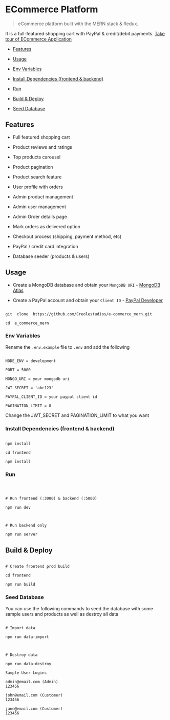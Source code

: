 # ECommerce Platform

> eCommerce platform built with the MERN stack & Redux.

It is a full-featured shopping cart with PayPal & credit/debit payments.
[Take tour of ECommerce Application](https://www.loom.com/share/7bfaa651382f46e0959480fec7e662e4)

<!-- toc -->

- [Features](#features)

- [Usage](#usage)

- [Env Variables](#env-variables)

- [Install Dependencies (frontend & backend)](#install-dependencies-frontend--backend)

- [Run](#run)

- [Build & Deploy](#build--deploy)

- [Seed Database](#seed-database)

<!-- tocstop -->

## Features

- Full featured shopping cart

- Product reviews and ratings

- Top products carousel

- Product pagination

- Product search feature

- User profile with orders

- Admin product management

- Admin user management

- Admin Order details page

- Mark orders as delivered option

- Checkout process (shipping, payment method, etc)

- PayPal / credit card integration

- Database seeder (products & users)

## Usage

- Create a MongoDB database and obtain your `MongoDB URI` - [MongoDB Atlas](https://www.mongodb.com/cloud/atlas/register)

- Create a PayPal account and obtain your `Client ID` - [PayPal Developer](https://developer.paypal.com/)

```shell

git  clone  https://github.com/Creolestudios/e-commerce_mern.git

cd  e_commerce_mern

```

### Env Variables

Rename the `.env.example` file to `.env` and add the following

```

NODE_ENV = development

PORT = 5000

MONGO_URI = your mongodb uri

JWT_SECRET = 'abc123'

PAYPAL_CLIENT_ID = your paypal client id

PAGINATION_LIMIT = 8

```

Change the JWT_SECRET and PAGINATION_LIMIT to what you want

### Install Dependencies (frontend & backend)

```

npm install

cd frontend

npm install

```

### Run

```



# Run frontend (:3000) & backend (:5000)

npm run dev



# Run backend only

npm run server

```

## Build & Deploy

```

# Create frontend prod build

cd frontend

npm run build

```

### Seed Database

You can use the following commands to seed the database with some sample users and products as well as destroy all data

```

# Import data

npm run data:import



# Destroy data

npm run data:destroy

```

```
Sample User Logins

admin@email.com (Admin)
123456

john@email.com (Customer)
123456

jane@email.com (Customer)
123456
```
